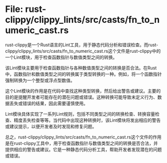 # File: rust-clippy/clippy_lints/src/casts/fn_to_numeric_cast.rs

rust-clippy是一个Rust语言的Lint工具，用于静态代码分析和错误检查。而rust-clippy/clippy_lints/src/casts/fn_to_numeric_cast.rs这个文件是rust-clippy中的一个Lint模块，用于检查函数指针与数值类型之间的转换。

该Lint模块主要用于检查函数指针与各种数值类型之间的转换是否合法。在Rust中，函数指针和数值类型之间的转换属于类型转换的一种。例如，将一个函数指针强制转换为一个整型或浮点型数值。

这个Lint模块的作用是在代码中查找这种类型转换，然后给出警告或建议。主要的目的是提醒开发者可能存在的潜在问题或错误。这种转换可能导致未定义行为、数据丢失或错误的结果，因此需要谨慎使用。

Lint模块具体实现了一系列Lint规则，包括不同类型之间的转换检查、转换容量检查、精度丢失检查等等。当代码中出现这种转换时，该Lint模块将发出相应的警告或建议提示，以便开发者及时发现和修复问题。

总之，rust-clippy/clippy_lints/src/casts/fn_to_numeric_cast.rs这个文件的作用是在rust-clippy工具中，用于检查函数指针与数值类型之间的转换是否合法，并提供相应的警告或建议。它是一种静态代码分析工具，帮助开发者发现潜在的问题或错误。

